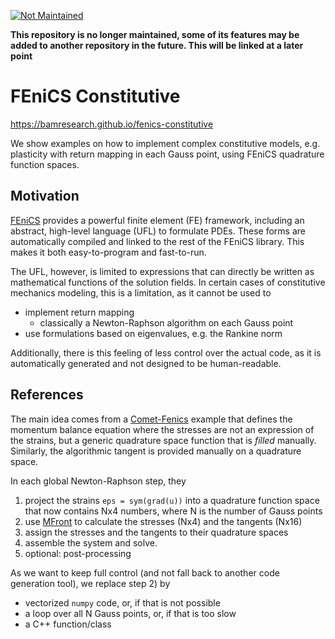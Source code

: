 [![Not Maintained](https://img.shields.io/badge/Maintenance%20Level-Abandoned-orange.svg)](https://gist.github.com/cheerfulstoic/d107229326a01ff0f333a1d3476e068d)

**This repository is no longer maintained, some of its features may be added to another repository in the future. This will be linked at a later point**

FEniCS Constitutive
===================


https://bamresearch.github.io/fenics-constitutive

We show examples on how to implement complex constitutive models, e.g. 
plasticity with return mapping in each Gauss point, using FEniCS quadrature 
function spaces.

Motivation
----------

[FEniCS](https://fenicsproject.org/) provides a powerful finite element (FE)
framework, including an abstract, high-level language (UFL) to formulate PDEs. 
These forms are automatically compiled and linked to the rest of the FEniCS 
library. This makes it both easy-to-program and fast-to-run. 

The UFL, however, is limited to expressions that can directly be written as 
mathematical functions of the solution fields. In certain cases of constitutive 
mechanics modeling, this is a limitation, as it cannot be used to 

- implement return mapping
    - classically a Newton-Raphson algorithm on each Gauss point
- use formulations based on eigenvalues, e.g. the Rankine norm

Additionally, there is this feeling of less control over the actual code, as it
is automatically generated and not designed to be human-readable.

References
----------

The main idea comes from a [Comet-Fenics](https://comet-fenics.readthedocs.io/en/latest/demo/plasticity_mfront/plasticity_mfront.py.html#global-problem-and-newton-raphson-procedure)
example that defines the momentum balance equation where the stresses are not 
an expression of the strains, but a generic quadrature space function that is
*filled* manually. Similarly, the algorithmic tangent is provided manually 
on a quadrature space.

In each global Newton-Raphson step, they

1) project the strains `eps = sym(grad(u))` into a quadrature function 
       space that now contains Nx4 numbers, where N is the number of Gauss 
       points 
2) use [MFront](https://github.com/thelfer/MFrontGenericInterfaceSupport) 
       to calculate the stresses (Nx4) and the tangents (Nx16)
3) assign the stresses and the tangents to their quadrature spaces
4) assemble the system and solve.
5) optional: post-processing

As we want to keep full control (and not fall back to another code generation 
tool), we replace step 2) by 

- vectorized `numpy` code, or, if that is not possible
- a loop over all N Gauss points, or, if that is too slow
- a C++ function/class 
